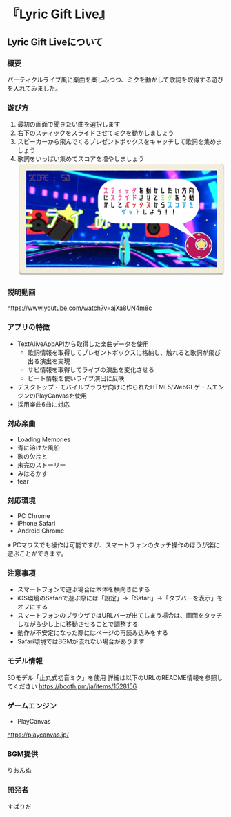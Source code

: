 # 『Lyric Gift Live』
## Lyric Gift Liveについて
### 概要
パーティクルライブ風に楽曲を楽しみつつ、ミクを動かして歌詞を取得する遊びを入れてみました。

### 遊び方
1. 最初の画面で聞きたい曲を選択します
1. 右下のスティックをスライドさせてミクを動かしましょう
1. スピーカーから飛んでくるプレゼントボックスをキャッチして歌詞を集めましょう
1. 歌詞をいっぱい集めてスコアを増やしましょう
![tutrial](https://github.com/hueno-ttic/loadingScreen/blob/main/tutrial.jpg)

### 説明動画
https://www.youtube.com/watch?v=ajXa8UN4m8c

### アプリの特徴
- TextAliveAppAPIから取得した楽曲データを使用
  - 歌詞情報を取得してプレゼントボックスに格納し、触れると歌詞が飛び出る演出を実現
  - サビ情報を取得してライブの演出を変化させる
  - ビート情報を使いライブ演出に反映
- デスクトップ・モバイルブラウザ向けに作られたHTML5/WebGLゲームエンジンのPlayCanvasを使用
- 採用楽曲6曲に対応

### 対応楽曲
- Loading Memories
- 青に溶けた風船
- 歌の欠片と
- 未完のストーリー
- みはるかす
- fear

### 対応環境
- PC Chrome
- iPhone Safari
- Android Chrome

※ PCマウスでも操作は可能ですが、スマートフォンのタッチ操作のほうが楽に遊ぶことができます。

### 注意事項
- スマートフォンで遊ぶ場合は本体を横向きにする
- iOS環境のSafariで遊ぶ際には「設定」→「Safari」→「タブバーを表示」をオフにする
- スマートフォンのブラウザではURLバーが出てしまう場合は、画面をタッチしながら少し上に移動させることで調整する
- 動作が不安定になった際にはページの再読み込みをする
- Safari環境ではBGMが流れない場合があります

### モデル情報
3Dモデル「止丸式初音ミク」を使用
詳細は以下のURLのREADME情報を参照してください
https://booth.pm/ja/items/1528156

### ゲームエンジン
- PlayCanvas

https://playcanvas.jp/

### BGM提供
りおんぬ

### 開発者
すぱりだ
